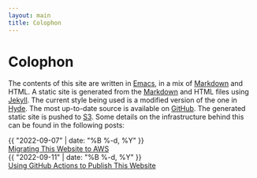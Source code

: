 ```yaml
---
layout: main
title: Colophon
---
```


# Colophon

The contents of this site are written in [Emacs][emacs], in a mix of
[Markdown][markdown] and HTML. A static site is generated from the
[Markdown][markdown] and HTML files using [Jekyll][jekyll]. The current style
being used is a modified version of the one in [Hyde][hyde]. The most up-to-date
source is available on [GitHub][github]. The generated static site is pushed to
[S3][S3 static website]. Some details on the infrastructure behind this can be
found in the following posts:

<div class="archive-posts">
  <div class="archive-item">
    <div class="archive-post-date">{{ "2022-09-07" | date: "%B %-d, %Y" }}</div>
    <div class="archive-post-title"><a href="{% post_url 2022-09-07-migrating-this-website-to-aws %}">Migrating This Website to AWS</a></div>
  </div>
  <div class="archive-item">
    <div class="archive-post-date">{{ "2022-09-11" | date: "%B %-d, %Y" }}</div>
    <div class="archive-post-title"><a href="{% post_url 2022-09-11-using-github-actions-to-publish-this-website %}">Using GitHub Actions to Publish This Website</a></div>
  </div>
</div>

[S3 static website]: https://docs.aws.amazon.com/AmazonS3/latest/userguide/WebsiteHosting.html
[emacs]: https://www.gnu.org/software/emacs/
[github]: https://github.com/jcazevedo/jcazevedo.net
[hyde]: https://hyde.getpoole.com/
[jekyll]: https://jekyllrb.com/
[markdown]: https://daringfireball.net/projects/markdown/
